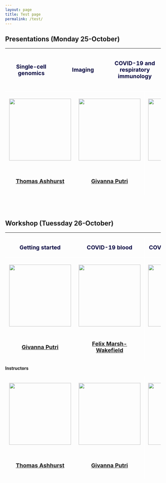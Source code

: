 ```yaml
---
layout: page
title: Test page
permalink: /test/
---
```



## Presentations (Monday 25-October)

---

<table class="table gmisc_table">
  <tbody>
<!-- FIRST ROW: Image --> 
      <tr>
          <td style="padding-left:.75em;padding-right:.75em;width:33%; border-left:1px solid #FFFFFF;border-top:1px solid #FFFFFF;border-bottom:1px solid #FFFFFF;border-right:1px solid #FFFFFF;text-align:center; vertical-align:middle">
              <div style="text-align:center;font-size:large;font-weight:700;">
                  <p style="color:#00003f">
                          <b><span style="font-size: 18px">
                            Single-cell genomics
                         </span></b>
                  </p>
              </div>
          </td>
          <td style="padding-left:.75em;padding-right:.75em;width:33%; border-left:1px solid #FFFFFF;border-top:1px solid #FFFFFF;border-bottom:1px solid #FFFFFF;border-right:1px solid #FFFFFF;text-align:center; vertical-align:middle">
              <div style="text-align:center;font-size:large;font-weight:700;">
                  <p style="color:#00003f">
                        <b><span style="font-size: 18px">
                            Imaging
                         </span></b>
                  </p>
              </div>
          </td>
          <td style="padding-left:.75em;padding-right:.75em;width:33%; border-left:1px solid #FFFFFF;border-top:1px solid #FFFFFF;border-bottom:1px solid #FFFFFF;border-right:1px solid #FFFFFF;text-align:center; vertical-align:middle">
              <div style="text-align:center;font-size:large;font-weight:700;">
                  <p style="color:#00003f">
                        <b><span style="font-size: 18px">
                          COVID-19 and respiratory immunology
                        </span></b>
                  </p>
              </div>
          </td>
      </tr>
    </tbody>
</table>

<table class="table gmisc_table">
  <tbody>
<!-- FIRST ROW: Image --> 
    <tr>
      <td style="padding-left:.75em;padding-right:.75em;width:25%; border-left:1px solid #FFFFFF;border-top:1px solid #FFFFFF;border-bottom:1px solid #FFFFFF;border-right:1px solid #FFFFFF;vertical-align:top">
        <a href="https://immunedynamics.github.io/thomas-ashhurst/">
          <img width = "200px" height = "200px" src="https://raw.githubusercontent.com/tomashhurst/tomashhurst.github.io/master/images/TA%20cropped.jpg" style="padding-top: 20px; padding-bottom: 20px">
        </a>
      </td>
      <td style="padding-left:.75em;padding-right:.75em;width:25%; border-left:1px solid #FFFFFF;border-top:1px solid #FFFFFF;border-bottom:1px solid #FFFFFF;border-right:1px solid #FFFFFF;vertical-align:top">
        <a href="https://immunedynamics.github.io/mark-read/">
            <img width = "200px" height = "200px" src="https://avatars.githubusercontent.com/u/5366317?s=460&u=ac0322d285310461de6ad2a4b938252b6ea2d948&v=4" style="padding-top: 20px; padding-bottom: 20px">
        </a>
      </td>
      <td style="padding-left:.75em;padding-right:.75em;width:25%; border-left:1px solid #FFFFFF;border-top:1px solid #FFFFFF;border-bottom:1px solid #FFFFFF;border-right:1px solid #FFFFFF;vertical-align:top">
        <a href="https://immunedynamics.github.io/felix-marsh-wakefield/">
            <img width = "200px" height = "200px" src="https://ca.slack-edge.com/TLYFBANH2-UM1JA0BC5-69f86dacaa11-512" style="padding-top: 20px; padding-bottom: 20px">
        </a>
      </td>
      <td style="padding-left:.75em;padding-right:.75em;width:25%; border-left:1px solid #FFFFFF;border-top:1px solid #FFFFFF;border-bottom:1px solid #FFFFFF;border-right:1px solid #FFFFFF;vertical-align:top">
        <a href="https://immunedynamics.github.io/givanna-putri/">
            <img width = "200px" height = "200px" src="https://avatars.githubusercontent.com/u/5366317?s=460&u=ac0322d285310461de6ad2a4b938252b6ea2d948&v=4" style="padding-top: 20px; padding-bottom: 20px">
        </a>
      </td>
      <td style="padding-left:.75em;padding-right:.75em;width:25%; border-left:1px solid #FFFFFF;border-top:1px solid #FFFFFF;border-bottom:1px solid #FFFFFF;border-right:1px solid #FFFFFF;vertical-align:top">
        <a href="https://immunedynamics.github.io/givanna-putri/">
            <img width = "200px" height = "200px" src="https://avatars.githubusercontent.com/u/5366317?s=460&u=ac0322d285310461de6ad2a4b938252b6ea2d948&v=4" style="padding-top: 20px; padding-bottom: 20px">
        </a>
      </td>
      <td style="padding-left:.75em;padding-right:.75em;width:25%; border-left:1px solid #FFFFFF;border-top:1px solid #FFFFFF;border-bottom:1px solid #FFFFFF;border-right:1px solid #FFFFFF;vertical-align:top">
        <a href="https://immunedynamics.github.io/givanna-putri/">
            <img width = "200px" height = "200px" src="https://avatars.githubusercontent.com/u/5366317?s=460&u=ac0322d285310461de6ad2a4b938252b6ea2d948&v=4" style="padding-top: 20px; padding-bottom: 20px">
        </a>
      </td>
    </tr>
<!-- FIFTH ROW: Go to page --> 
      <tr>
          <td style="padding-left:.75em;padding-right:.75em;width:25%; border-left:1px solid #FFFFFF;border-top:1px solid #FFFFFF;border-bottom:1px solid #FFFFFF;border-right:1px solid #FFFFFF;text-align:center; vertical-align:middle">
              <div style="text-align:center;font-size:large;font-weight:700;">
                  <p style="color:#00003f">
                      <a href="https://immunedynamics.github.io/thomas-ashhurst/">
                          <b><span style="font-size: 18px">
                            Thomas Ashhurst
                         </span></b>
                    </a>
                  </p>
              </div>
          </td>
          <td style="padding-left:.75em;padding-right:.75em;width:25%; border-left:1px solid #FFFFFF;border-top:1px solid #FFFFFF;border-bottom:1px solid #FFFFFF;border-right:1px solid #FFFFFF;text-align:center; vertical-align:middle">
              <div style="text-align:center;font-size:large;font-weight:700;">
                  <p style="color:#00003f">
                      <a href="https://immunedynamics.github.io/mark-read/">
                        <b><span style="font-size: 18px">
                            Givanna Putri
                         </span></b>
                    </a>
                  </p>
              </div>
          </td>
          <td style="padding-left:.75em;padding-right:.75em;width:25%; border-left:1px solid #FFFFFF;border-top:1px solid #FFFFFF;border-bottom:1px solid #FFFFFF;border-right:1px solid #FFFFFF;text-align:center; vertical-align:middle">
              <div style="text-align:center;font-size:large;font-weight:700;">
                  <p style="color:#00003f">
                      <a href="https://immunedynamics.github.io/felix-marsh-wakefield/">
                        <b><span style="font-size: 18px">
                          Felix Marsh-Wakefield
                        </span></b>
                      </a>
                  </p>
              </div>
          </td>
          <td style="padding-left:.75em;padding-right:.75em;width:25%; border-left:1px solid #FFFFFF;border-top:1px solid #FFFFFF;border-bottom:1px solid #FFFFFF;border-right:1px solid #FFFFFF;text-align:center; vertical-align:middle">
              <div style="text-align:center;font-size:large;font-weight:700;">
                  <p style="color:#00003f">
                      <a href="https://immunedynamics.github.io/givanna-putri/">
                        <b><span style="font-size: 18px">
                          Wuji Zhang
                         </span></b>
                      </a>
                  </p>
              </div>
          </td>
      </tr>
    </tbody>
</table>

<br />
<br />

## Workshop (Tuessday 26-October)

---

<table class="table gmisc_table">
  <tbody>
<!-- FIRST ROW: Image --> 
      <tr>
          <td style="padding-left:.75em;padding-right:.75em;width:33%; border-left:1px solid #FFFFFF;border-top:1px solid #FFFFFF;border-bottom:1px solid #FFFFFF;border-right:1px solid #FFFFFF;text-align:center; vertical-align:middle">
              <div style="text-align:center;font-size:large;font-weight:700;">
                  <p style="color:#00003f">
                          <b><span style="font-size: 18px">
                            Getting started
                         </span></b>
                  </p>
              </div>
          </td>
          <td style="padding-left:.75em;padding-right:.75em;width:33%; border-left:1px solid #FFFFFF;border-top:1px solid #FFFFFF;border-bottom:1px solid #FFFFFF;border-right:1px solid #FFFFFF;text-align:center; vertical-align:middle">
              <div style="text-align:center;font-size:large;font-weight:700;">
                  <p style="color:#00003f">
                        <b><span style="font-size: 18px">
                            COVID-19 blood
                         </span></b>
                  </p>
              </div>
          </td>
          <td style="padding-left:.75em;padding-right:.75em;width:33%; border-left:1px solid #FFFFFF;border-top:1px solid #FFFFFF;border-bottom:1px solid #FFFFFF;border-right:1px solid #FFFFFF;text-align:center; vertical-align:middle">
              <div style="text-align:center;font-size:large;font-weight:700;">
                  <p style="color:#00003f">
                        <b><span style="font-size: 18px">
                          COVID-19 respiratory
                        </span></b>
                  </p>
              </div>
          </td>
      </tr>
    <!-- -->
      <tr>
                <td style="padding-left:.75em;padding-right:.75em;width:25%; border-left:1px solid #FFFFFF;border-top:1px solid #FFFFFF;border-bottom:1px solid #FFFFFF;border-right:1px solid #FFFFFF;vertical-align:top">
        <a href="https://immunedynamics.github.io/thomas-ashhurst/">
          <img width = "200px" height = "200px" src="https://camo.githubusercontent.com/6e6307d8b5e39295e37b4b68392a67b4e781593a3279ebfc917587be157681c3/68747470733a2f2f7777772e722d70726f6a6563742e6f72672f526c6f676f2e706e67" style="padding-top: 20px; padding-bottom: 20px">
        </a>
      </td>
      <td style="padding-left:.75em;padding-right:.75em;width:25%; border-left:1px solid #FFFFFF;border-top:1px solid #FFFFFF;border-bottom:1px solid #FFFFFF;border-right:1px solid #FFFFFF;vertical-align:top">
        <a href="https://immunedynamics.github.io/mark-read/">
            <img width = "200px" height = "200px" src="https://raw.githubusercontent.com/tomashhurst/tomashhurst.github.io/master/images/Koutsakos%202021.png" style="padding-top: 20px; padding-bottom: 20px">
        </a>
      </td>
      <td style="padding-left:.75em;padding-right:.75em;width:25%; border-left:1px solid #FFFFFF;border-top:1px solid #FFFFFF;border-bottom:1px solid #FFFFFF;border-right:1px solid #FFFFFF;vertical-align:top">
        <a href="https://immunedynamics.github.io/felix-marsh-wakefield/">
            <img width = "200px" height = "200px" src="https://camo.githubusercontent.com/8a7d11f29281b6940faf00480e7ca84065a7b8915af525c23b2f9cafe492ba54/68747470733a2f2f77696b692e63656e74656e6172792e6f72672e61752f646f776e6c6f61642f6174746163686d656e74732f3138363834313439312f696d616765323032302d382d32305f31342d34362d392e706e673f76657273696f6e3d31266d6f64696669636174696f6e446174653d31363133383931323832353130266170693d7632" style="padding-top: 20px; padding-bottom: 20px">
        </a>
      </td>
    </tr>
          <tr>
                  <td style="padding-left:.75em;padding-right:.75em;width:25%; border-left:1px solid #FFFFFF;border-top:1px solid #FFFFFF;border-bottom:1px solid #FFFFFF;border-right:1px solid #FFFFFF;text-align:center; vertical-align:middle">
              <div style="text-align:center;font-size:large;font-weight:700;">
                  <p style="color:#00003f">
                      <a href="https://immunedynamics.github.io/mark-read/">
                        <b><span style="font-size: 18px">
                            Givanna Putri
                         </span></b>
                    </a>
                  </p>
              </div>
          </td>
          <td style="padding-left:.75em;padding-right:.75em;width:25%; border-left:1px solid #FFFFFF;border-top:1px solid #FFFFFF;border-bottom:1px solid #FFFFFF;border-right:1px solid #FFFFFF;text-align:center; vertical-align:middle">
              <div style="text-align:center;font-size:large;font-weight:700;">
                  <p style="color:#00003f">
                      <a href="https://immunedynamics.github.io/felix-marsh-wakefield/">
                        <b><span style="font-size: 18px">
                          Felix Marsh-Wakefield
                        </span></b>
                      </a>
                  </p>
              </div>
          </td>
          <td style="padding-left:.75em;padding-right:.75em;width:25%; border-left:1px solid #FFFFFF;border-top:1px solid #FFFFFF;border-bottom:1px solid #FFFFFF;border-right:1px solid #FFFFFF;text-align:center; vertical-align:middle">
              <div style="text-align:center;font-size:large;font-weight:700;">
                  <p style="color:#00003f">
                      <a href="https://immunedynamics.github.io/givanna-putri/">
                        <b><span style="font-size: 18px">
                          Wuji Zhang
                         </span></b>
                      </a>
                  </p>
              </div>
          </td>
    </tr>
    </tbody>
</table>

<b>Instructors</b>

<table class="table gmisc_table">
  <tbody>
<!-- FIRST ROW: Image --> 
    <tr>
      <td style="padding-left:.75em;padding-right:.75em;width:25%; border-left:1px solid #FFFFFF;border-top:1px solid #FFFFFF;border-bottom:1px solid #FFFFFF;border-right:1px solid #FFFFFF;vertical-align:top">
        <a href="https://immunedynamics.github.io/thomas-ashhurst/">
          <img width = "200px" height = "200px" src="https://raw.githubusercontent.com/tomashhurst/tomashhurst.github.io/master/images/TA%20cropped.jpg" style="padding-top: 20px; padding-bottom: 20px">
        </a>
      </td>
      <td style="padding-left:.75em;padding-right:.75em;width:25%; border-left:1px solid #FFFFFF;border-top:1px solid #FFFFFF;border-bottom:1px solid #FFFFFF;border-right:1px solid #FFFFFF;vertical-align:top">
        <a href="https://immunedynamics.github.io/mark-read/">
            <img width = "200px" height = "200px" src="https://avatars.githubusercontent.com/u/5366317?s=460&u=ac0322d285310461de6ad2a4b938252b6ea2d948&v=4" style="padding-top: 20px; padding-bottom: 20px">
        </a>
      </td>
      <td style="padding-left:.75em;padding-right:.75em;width:25%; border-left:1px solid #FFFFFF;border-top:1px solid #FFFFFF;border-bottom:1px solid #FFFFFF;border-right:1px solid #FFFFFF;vertical-align:top">
        <a href="https://immunedynamics.github.io/felix-marsh-wakefield/">
            <img width = "200px" height = "200px" src="https://ca.slack-edge.com/TLYFBANH2-UM1JA0BC5-69f86dacaa11-512" style="padding-top: 20px; padding-bottom: 20px">
        </a>
      </td>
      <td style="padding-left:.75em;padding-right:.75em;width:25%; border-left:1px solid #FFFFFF;border-top:1px solid #FFFFFF;border-bottom:1px solid #FFFFFF;border-right:1px solid #FFFFFF;vertical-align:top">
        <a href="https://immunedynamics.github.io/givanna-putri/">
            <img width = "200px" height = "200px" src="https://avatars.githubusercontent.com/u/5366317?s=460&u=ac0322d285310461de6ad2a4b938252b6ea2d948&v=4" style="padding-top: 20px; padding-bottom: 20px">
        </a>
      </td>
      <td style="padding-left:.75em;padding-right:.75em;width:25%; border-left:1px solid #FFFFFF;border-top:1px solid #FFFFFF;border-bottom:1px solid #FFFFFF;border-right:1px solid #FFFFFF;vertical-align:top">
        <a href="https://immunedynamics.github.io/givanna-putri/">
            <img width = "200px" height = "200px" src="https://avatars.githubusercontent.com/u/5366317?s=460&u=ac0322d285310461de6ad2a4b938252b6ea2d948&v=4" style="padding-top: 20px; padding-bottom: 20px">
        </a>
      </td>
      <td style="padding-left:.75em;padding-right:.75em;width:25%; border-left:1px solid #FFFFFF;border-top:1px solid #FFFFFF;border-bottom:1px solid #FFFFFF;border-right:1px solid #FFFFFF;vertical-align:top">
        <a href="https://immunedynamics.github.io/givanna-putri/">
            <img width = "200px" height = "200px" src="https://avatars.githubusercontent.com/u/5366317?s=460&u=ac0322d285310461de6ad2a4b938252b6ea2d948&v=4" style="padding-top: 20px; padding-bottom: 20px">
        </a>
      </td>
    </tr>
<!-- FIFTH ROW: Go to page --> 
      <tr>
          <td style="padding-left:.75em;padding-right:.75em;width:25%; border-left:1px solid #FFFFFF;border-top:1px solid #FFFFFF;border-bottom:1px solid #FFFFFF;border-right:1px solid #FFFFFF;text-align:center; vertical-align:middle">
              <div style="text-align:center;font-size:large;font-weight:700;">
                  <p style="color:#00003f">
                      <a href="https://immunedynamics.github.io/thomas-ashhurst/">
                          <b><span style="font-size: 18px">
                            Thomas Ashhurst
                         </span></b>
                    </a>
                  </p>
              </div>
          </td>
          <td style="padding-left:.75em;padding-right:.75em;width:25%; border-left:1px solid #FFFFFF;border-top:1px solid #FFFFFF;border-bottom:1px solid #FFFFFF;border-right:1px solid #FFFFFF;text-align:center; vertical-align:middle">
              <div style="text-align:center;font-size:large;font-weight:700;">
                  <p style="color:#00003f">
                      <a href="https://immunedynamics.github.io/mark-read/">
                        <b><span style="font-size: 18px">
                            Givanna Putri
                         </span></b>
                    </a>
                  </p>
              </div>
          </td>
          <td style="padding-left:.75em;padding-right:.75em;width:25%; border-left:1px solid #FFFFFF;border-top:1px solid #FFFFFF;border-bottom:1px solid #FFFFFF;border-right:1px solid #FFFFFF;text-align:center; vertical-align:middle">
              <div style="text-align:center;font-size:large;font-weight:700;">
                  <p style="color:#00003f">
                      <a href="https://immunedynamics.github.io/felix-marsh-wakefield/">
                        <b><span style="font-size: 18px">
                          Felix Marsh-Wakefield
                        </span></b>
                      </a>
                  </p>
              </div>
          </td>
          <td style="padding-left:.75em;padding-right:.75em;width:25%; border-left:1px solid #FFFFFF;border-top:1px solid #FFFFFF;border-bottom:1px solid #FFFFFF;border-right:1px solid #FFFFFF;text-align:center; vertical-align:middle">
              <div style="text-align:center;font-size:large;font-weight:700;">
                  <p style="color:#00003f">
                      <a href="https://immunedynamics.github.io/givanna-putri/">
                        <b><span style="font-size: 18px">
                          Wuji Zhang
                         </span></b>
                      </a>
                  </p>
              </div>
          </td>
      </tr>
    </tbody>
</table>

<br />
<br />

